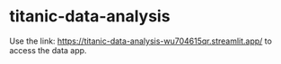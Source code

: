 # titanic-data-analysis

Use the link: https://titanic-data-analysis-wu704615qr.streamlit.app/ to access the data app.
